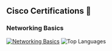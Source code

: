 ## Cisco Certifications 🏅

### Networking Basics  
[![Networking Basics](https://images.credly.com/size/220x220/images/24162d72-5d14-4c6e-b3c0-9e86b8ea8c9a/javascript-essentials-1.png)](https://www.credly.com/badges/5d9c27e7-2176-4318-bc72-c6aeb4815970/public_url)
<picture>
  <source
    srcset="https://github-readme-stats.vercel.app/api/top-langs/?username=AkkarinJB&theme=dark&show_icons=true&hide_border=true&layout=compact"
    media="(prefers-color-scheme: dark)"
  />
  <source
    srcset="https://github-readme-stats.vercel.app/api/top-langs/?username=AkkarinJB&show_icons=true&hide_border=true&layout=compact"
    media="(prefers-color-scheme: light), (prefers-color-scheme: no-preference)"
  />
  <img src="https://github-readme-stats.vercel.app/api/top-langs/?username=AkkarinJB&show_icons=true&hide_border=true&layout=compact" alt="Top Languages" />
</picture>




